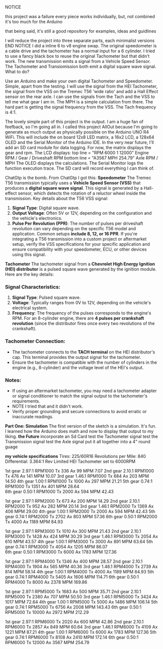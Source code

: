 NOTICE

this project was a failure
every piece works individually, but, not combined
it's too much for the Arduino

that being said, it's still a good repository for examples, ideas and guidlines   

I will reduce the project into three separate parts, each minimalist versions  
END NOTICE
I did a inline 6 to v8 engine swap. The original speedometer is a cable drive and the tachometer has a normal input for a 6 cylinder. 
I tried to use a fancy black box to reuse the original Tachometer but that didn't work. The new transmission emits a signal from a 
Vehicle Speed Sensor. The Tachometer and Transiomission both emit a digital square wave signal. What to do?

Use an Arduino and make your own digital Tachometer and Speedometer. Simple, apart from the testing.
I will use the signal from the HEI Tachometer, the signal from the VSS on the Tremec T56 'wide ratio' and add a Hall Effect sensor on the rear axle.
I can use the signals from the Tach and the VSS to tell me what gear I am in. The MPH is a simple calculation from there. 
The hard part is getting the signal frequency from the VSS. The Tach frequency is 4:1.   

The lovely simple part of this project is the output. I am a huge fan of feefback, so I'm going all in. 
I called this project AllOut because I'm going to generate as much output as physically possible on the Arduino UNO R4 WiFi. 
This will include the on board 12x8 LED matrix, a 16x2 LCD, a 128x64 OLED and the Serial Monitor of the Arduino IDE. 
In the very near future, I'll add an SD card module for data logging. For now, the matrix displays the gear and rpm.
The LCD displays:
   top line = "RPM 6000 1 12000"  Engine RPM / Gear / Driveshaft RPM
bottom line = "A3567 MPH 254.79"  Axle RPM / MPH
The OLED displays the calculations. 
The Serial Monitor logs the function execution trace.
The SD card will record everything I can think of. 

ChatGtp is the bomb. From ChatGtp I got this: 
**Speedometer**
The Tremec T56 transmission typically uses a **Vehicle Speed Sensor (VSS)** that produces a **digital square wave signal**.
This signal is generated by a Hall-effect sensor, which detects the rotation of a reluctor wheel inside the transmission.
Key details about the T56 VSS signal:  
1. **Signal Type**: Digital square wave.  
2. **Output Voltage**: Often 5V or 12V, depending on the configuration and the vehicle's electronics.  
3. **Pulse Per Revolution (PPR)**: The number of pulses per driveshaft revolution can vary depending on the specific T56 model and application.
 Common setups **include 8, 12, or 16 PPR**.
If you're integrating a T56 transmission into a custom project or aftermarket setup, 
verify the VSS specifications for your specific application and ensure compatibility with your speedometer, ECU, or other devices using this signal.

**Tachometer**
The tachometer signal from a **Chevrolet High Energy Ignition (HEI) distributor** is a pulsed square wave generated by the ignition module.
Here are the key details:
### Signal Characteristics:
1. **Signal Type**: Pulsed square wave.
2. **Voltage**: Typically ranges from 0V to 12V, depending on the vehicle's electrical system. 
3. **Frequency**: The frequency of the pulses corresponds to the engine's RPM. For an 8-cylinder engine, 
there are **4 pulses per crankshaft revolution** (since the distributor fires once every two revolutions of the crankshaft).
### Tachometer Connection:
- The tachometer connects to the **TACH terminal** on the HEI distributor's cap. This terminal provides the output signal for the tachometer.
- Ensure the tachometer is compatible with the number of cylinders in the engine (e.g., 8-cylinder) and the voltage level of the HEI's output.
### Notes:
- If using an aftermarket tachometer, you may need a tachometer adapter or signal conditioner to match the signal output to the tachometer's requirements.
- NOTE I tried that and it didn't work.
- Verify proper grounding and secure connections to avoid erratic or inaccurate readings.

**Part One: Simulation**
The first version of the sketch is a simulation. It's fun. I learned how the Arduino does math and now to display that output to my liking.
**the Future**
incorporate an Sd Card
test the Tachometer signal
test the Transmission signal
test the Axle signal
put it all together into a 4" round guage

**my vehicle specifications**
Tires: 225/60R16 
Revolutions per Mile: 840
Differential: 3.364:1 
Rev Limited HEI Tachometer set to 6000RPM 

1st gear 2.97:1 RPM1000 Tx 336 Ax 99 MPM 7.07
2nd gear 2.10.1 RPM1000 Tx 476 Ax 141 MPM 10.07
3rd gear 1.46.1 RPM1000 Tx 684 Ax 203 MPM 14.50 
4th gear 1.00:1 RPM1000 Tx 1000 Ax 297 MPM 21.21
5th gear 0.74:1 RPM1000 Tx 1351 Ax 401 MPM 28.64   
6th gear 0.50:1 RPM1000 Tx 2000 Ax 594 MPM 42.43 

1st gear 2.97:1 RPM2000 Tx 673 Ax 200 MPM 14.29 
2nd gear 2.10.1 RPM2000 Tx 952 Ax 282 MPM 20.14
3rd gear 1.46.1 RPM2000 Tx 1369 Ax 406 MPM 29.00
4th gear 1.00:1 RPM2000 Tx 2000 Ax 594 MPM 42.43
5th gear 0.74:1 RPM2000 Tx 2702 Ax 803 MPM 57.36
6th gear 0.50:1 RPM2000 Tx 4000 Ax 1189 MPM 84.93

1st gear 2.97:1 RPM3000 Tx 1010 Ax 300 MPM 21.43 
2nd gear 2.10.1 RPM3000 Tx 1428 Ax 424 MPM 30.29
3rd gear 1.46.1 RPM3000 Tx 2054 Ax 610 MPM 43.57
4th gear 1.00:1 RPM3000 Tx 3000 Ax 891 MPM 63.64
5th gear 0.74:1 RPM3000 Tx 4054 Ax 1205 MPM 86.07  
6th gear 0.50:1 RPM3000 Tx 6000 Ax 1783 MPM 127.36

1st gear 2.97:1 RPM4000 Tx 1346 Ax 400 MPM 28.57 
2nd gear 2.10.1 RPM4000 Tx 1904 Ax 565 MPM 40.36
3rd gear 1.46.1 RPM4000 Tx 2739 Ax 814 MPM 58.14 
4th gear 1.00:1 RPM4000 Tx 4000 Ax 1189 MPM 84.93
5th gear 0.74:1 RPM4000 Tx 5405 Ax 1606 MPM 114.71
6th gear 0.50:1 RPM4000 Tx 8000 Ax 2378 MPM 169.86

1st gear 2.97:1 RPM5000 Tx 1683 Ax 500 MPM 35.71 
2nd gear 2.10.1 RPM5000 Tx 2380 Ax 707 MPM 50.50 
3rd gear 1.46.1 RPM5000 Tx 3424 Ax 1017 MPM 72.64
4th gear 1.00:1 RPM5000 Tx 5000 Ax 1486 MPM 106.14
5th gear 0.74:1 RPM5000 Tx 6756 Ax 2008 MPM 143.43 
6th gear 0.50:1 RPM5000 Tx 10000 Ax 2972 MPM 212.29 

1st gear 2.97:1 RPM6000 Tx 2020 Ax 600 MPM 42.86
2nd gear 2.10.1 RPM6000 Tx 2857 Ax 849 MPM 60.64 
3rd gear 1.46.1 RPM6000 Tx 4109 Ax 1221 MPM 87.21
4th gear 1.00:1 RPM6000 Tx 6000 Ax 1783 MPM 127.36
5th gear 0.74:1 RPM6000 Tx 8108 Ax 2410 MPM 172.14 
6th gear 0.50:1 RPM6000 Tx 12000 Ax 3567 MPM 254.79 
